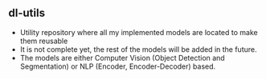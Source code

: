 ## dl-utils

- Utility repository where all my implemented models are located to make them reusable
- It is not complete yet, the rest of the models will be added in the future.
- The models are either Computer Vision (Object Detection and Segmentation) or NLP (Encoder, Encoder-Decoder) based.

